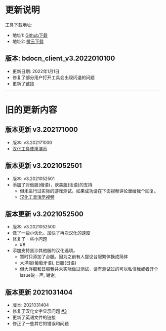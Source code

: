 # 更新说明
工具下载地址:
- 地址1: [Github下载](https://github.com/BDO-CnHope/bdocn_client/releases)
- 地址2: [微云下载](https://share.weiyun.com/BtJgJGUX)

## 版本: bdocn_client_v3.2022010100
- 更新日期: 2022年1月1日
- 修复了部分用户打开工具会出现闪退的问题
- 更新了链接


 
----------
# 旧的更新内容 

## 版本更新 v3.202171000
- 版本: v3.202171000
- [汉化工具使用演示](https://cnhope.onehoi.com/bdocn)

## 版本更新 v3.2021052501
- 版本: v3.2021052501
- 添加了对俄服(俄语)，欧美服(法语)的支持
  - 但未进行过实际的游戏测试。如果成功请在下面视频评论里给我个回复。
  - [汉化工具演示视频](https://www.bilibili.com/video/BV1yf4y1s75B)

## 版本更新 v3.2021052500
- 版本: v3.2021052500
- 做了一些小优化，加快了再次汉化的速度
- 修复了一些小问题
   - #8  
- 添加支持黑沙其他服的汉化选项。
    - 暂时只添加了台服。因为之前有人提议台服繁体换成简体
    - 大洋服(葡萄牙语), 日服(日语)
    - 但大洋服和日服我并未实际做过测试，请有测试过的可以私信我或者开个issue说一声, 谢谢。

## 版本更新 2021031404
- 版本: 2021031404
- 修复了汉化文字显示问题 [#3](https://github.com/BDO-CnHope/bdocn_client/issues/3)
- 更新了英语文件的链接
- 修正了一些其它的错误和问题
